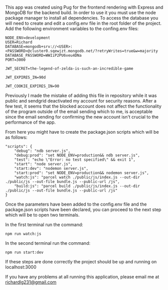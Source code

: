 This app was created using Pug for the frontend rendering with Express and MongoDB for the backend build. 
In order to use it you must use the node package manager to install all dependencies.
To access the database you will need to create and edit a config.env file in the root folder of the project. Add the following environment variables to the confing.env files:

    NODE_ENV=development
    USER=Richard
    DATABASE=mongodb+srv://<USER>:<PASSWORD>@cluster0.sqewjzt.mongodb.net/?retryWrites=true&w=majority
    DATABASE_PASSWORD=WWIiP2PU6veu4DNa
    PORT=3000

    JWT_SECRET=the-legend-of-zelda-is-such-an-incredible-game

    JWT_EXPIRES_IN=90d

    JWT_COOKIE_EXPIRES_IN=90
    
    
Previously I made the mistake of adding this file in repository while it was public and sendgrid deactivated my account for security reasons.
After a few test, it seems that the blocked account does not affect the functionality of the program outside of the email sending which to me, is acceptable since the email sending for confirming the new account isn't crucial to the performance of the app.

From here you might have to create the package.json scripts which will be as follows:

    "scripts": {
        "debug": "ndb server.js",
        "debug:prod": "set NODE_ENV=production&& ndb server.js",
        "test": "echo \"Error: no test specified\" && exit 1",
        "start": "node server.js",
        "start:dev": "nodemon server.js",
        "start:prod": "set NODE_ENV=production&& nodemon server.js",
        "watch:js": "parcel watch ./public/js/index.js --out-dir ./public/js --out-file bundle.js --public-url /js",
        "build:js": "parcel build ./public/js/index.js --out-dir ./public/js --out-file bundle.js --public-url /js"
    }

Once the parameters have been added to the config.env file and the package.json scripts have been declared, you can proceed to the next step which will be to open two terminals. 

In the first terminal run the command:

    npm run watch:js

In the second terminal run the command:

    npm run start:dev

If these steps are done correctly the project should be up and running on localhost:3000

If you have any problems at all running this application, please email me at richardlg231@gmail.com

